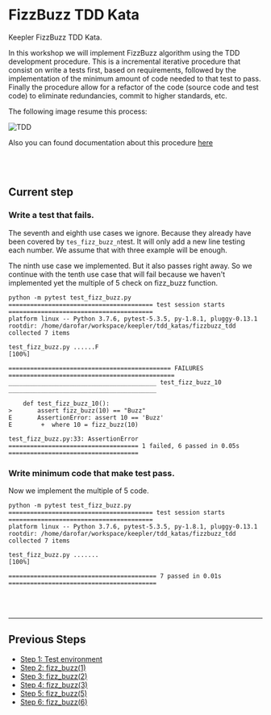 # FizzBuzz TDD Kata

Keepler FizzBuzz TDD Kata.

In this workshop we will implement FizzBuzz algorithm using the TDD development procedure. This is a incremental 
iterative procedure that consist on write a tests first, based on requirements, followed by the implementation of the 
minimum amount of code needed to that test to pass. Finally the procedure allow for a refactor of the code (source code
and test code) to eliminate redundancies, commit to higher standards, etc. 

The following image resume this process: 

![TDD](https://upload.wikimedia.org/wikipedia/commons/0/0b/TDD_Global_Lifecycle.png)

Also you can found documentation about this procedure [here](https://en.wikipedia.org/wiki/Test-driven_development)

<br />
<br />

## Current step

### Write a test that fails. 
The seventh and eighth use cases we ignore. Because they already have been covered by `tes_fizz_buzz_n`test. It will 
only add a new line testing each number. We assume that with three example will be enough. 

The ninth use case we implemented. But it also passes right away. So we continue with the tenth use case that will fail
because we haven't implemented yet the multiple of 5 check on fizz_buzz function. 

```
python -m pytest test_fizz_buzz.py 
======================================== test session starts ========================================
platform linux -- Python 3.7.6, pytest-5.3.5, py-1.8.1, pluggy-0.13.1
rootdir: /home/darofar/workspace/keepler/tdd_katas/fizzbuzz_tdd
collected 7 items                                                                                   

test_fizz_buzz.py ......F                                                                     [100%]

============================================= FAILURES ==============================================
_________________________________________ test_fizz_buzz_10 _________________________________________

    def test_fizz_buzz_10():
>       assert fizz_buzz(10) == "Buzz"
E       AssertionError: assert 10 == 'Buzz'
E        +  where 10 = fizz_buzz(10)

test_fizz_buzz.py:33: AssertionError
==================================== 1 failed, 6 passed in 0.05s ====================================
``` 

### Write minimum code that make test pass.
Now we implement the multiple of 5 code. 

```
python -m pytest test_fizz_buzz.py 
======================================== test session starts ========================================
platform linux -- Python 3.7.6, pytest-5.3.5, py-1.8.1, pluggy-0.13.1
rootdir: /home/darofar/workspace/keepler/tdd_katas/fizzbuzz_tdd
collected 7 items                                                                                   

test_fizz_buzz.py .......                                                                     [100%]

========================================= 7 passed in 0.01s =========================================
```


<br />
<br />
<hr />

## Previous Steps

- [Step 1: Test environment](https://github.com/darofar/fizzbuzz_tdd/blob/3836e05c9f868c29cfb77241c703259afbd98d21/README.md)
- [Step 2: fizz_buzz(1)](https://github.com/darofar/fizzbuzz_tdd/blob/8ae70a62115a3ab44c30463d2da2e6b359c1f587/README.md)
- [Step 3: fizz_buzz(2)](https://github.com/darofar/fizzbuzz_tdd/blob/ba1d482ad49d06e414438b9f8983ed6a2ce251dd/README.md)
- [Step 4: fizz_buzz(3)](https://github.com/darofar/fizzbuzz_tdd/blob/0c449473984dd9d24de5969cc5b3f095963bd6b3/README.md)
- [Step 5: fizz_buzz(5)](https://github.com/darofar/fizzbuzz_tdd/blob/543513797610aaa2c5d9a11fb799fe7dd68b2676/README.md)
- [Step 6: fizz_buzz(6)](https://github.com/darofar/fizzbuzz_tdd/blob/2513a485b38a2a88036c524466a6332da361ff36/README.md)
